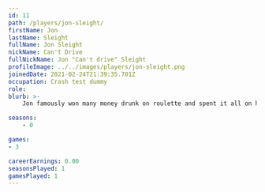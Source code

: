 ```yaml
---
id: 11
path: /players/jon-sleight/
firstName: Jon
lastName: Sleight
fullName: Jon Sleight
nickName: Can't Drive
fullNickName: Jon "Can't drive" Sleight
profileImage: ../../images/players/jon-sleight.png
joinedDate: 2021-02-24T21:39:35.701Z
occupation: Crash test dummy
role: 
blurb: >-
    Jon famously won many money drunk on roulette and spent it all on his house party for the lads the next day, what a ruddy champ. <br /> His biggest tournament win to date is like £20 in real life, he's better in real life. <br /> Likes to crash.

seasons:
    - 0

games:
- 3

careerEarnings: 0.00
seasonsPlayed: 1
gamesPlayed: 1
---
```

